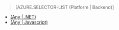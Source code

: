 > [AZURE.SELECTOR-LIST (Platform | Backend)]
- [(Any | .NET)](../articles/mobile-services-dotnet-backend-schedule-recurring-tasks.md)
- [(Any | Javascript)](../articles/mobile-services-schedule-recurring-tasks.md)

<!---HONumber=Oct15_HO3-->